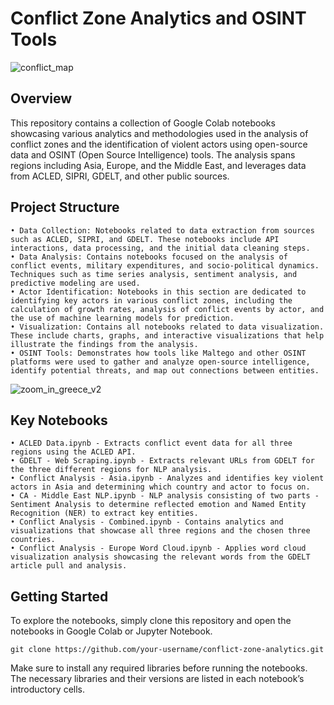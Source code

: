 # Conflict Zone Analytics and OSINT Tools

![conflict_map](https://github.com/user-attachments/assets/ad2c1446-66de-4eb1-91c2-b9fae018de9e)


## Overview

This repository contains a collection of Google Colab notebooks showcasing various analytics and methodologies used in the analysis of conflict zones and the identification of violent actors using open-source data and OSINT (Open Source Intelligence) tools. The analysis spans regions including Asia, Europe, and the Middle East, and leverages data from ACLED, SIPRI, GDELT, and other public sources.

## Project Structure
	• Data Collection: Notebooks related to data extraction from sources such as ACLED, SIPRI, and GDELT. These notebooks include API interactions, data processing, and the initial data cleaning steps.
	• Data Analysis: Contains notebooks focused on the analysis of conflict events, military expenditures, and socio-political dynamics. Techniques such as time series analysis, sentiment analysis, and predictive modeling are used.
	• Actor Identification: Notebooks in this section are dedicated to identifying key actors in various conflict zones, including the calculation of growth rates, analysis of conflict events by actor, and the use of machine learning models for prediction.
	• Visualization: Contains all notebooks related to data visualization. These include charts, graphs, and interactive visualizations that help illustrate the findings from the analysis.
	• OSINT Tools: Demonstrates how tools like Maltego and other OSINT platforms were used to gather and analyze open-source intelligence, identify potential threats, and map out connections between entities.

![zoom_in_greece_v2](https://github.com/user-attachments/assets/07b5f7ba-d74c-42dd-ab65-8909d27c07a2)

## Key Notebooks
	• ACLED Data.ipynb - Extracts conflict event data for all three regions using the ACLED API.
 	• GDELT - Web Scraping.ipynb - Extracts relevant URLs from GDELT for the three different regions for NLP analysis. 
  	• Conflict Analysis - Asia.ipynb - Analyzes and identifies key violent actors in Asia and determining which country and actor to focus on.
	• CA - Middle East NLP.ipynb - NLP analysis consisting of two parts - Sentiment Analysis to determine reflected emotion and Named Entity Recognition (NER) to extract key entities.
	• Conflict Analysis - Combined.ipynb - Contains analytics and visualizations that showcase all three regions and the chosen three countries. 
	• Conflict Analysis - Europe Word Cloud.ipynb - Applies word cloud visualization analysis showcasing the relevant words from the GDELT article pull and analysis. 

## Getting Started

To explore the notebooks, simply clone this repository and open the notebooks in Google Colab or Jupyter Notebook.

```
git clone https://github.com/your-username/conflict-zone-analytics.git
```

Make sure to install any required libraries before running the notebooks. The necessary libraries and their versions are listed in each notebook’s introductory cells.
